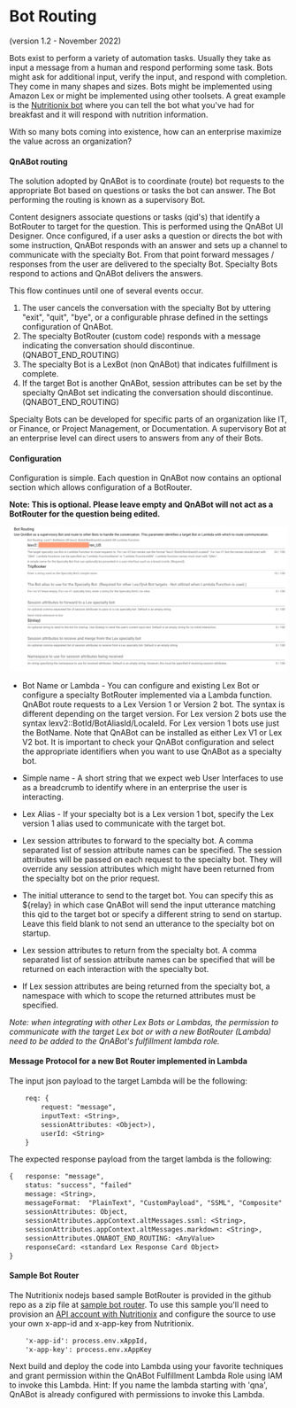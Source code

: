 # Bot Routing 
(version 1.2 - November 2022)

Bots exist to perform a variety of automation tasks. Usually they take
as input a message from a human and respond performing
some task. Bots might ask for additional input, verify the input, 
and respond with completion. They come in many shapes and sizes. Bots might be implemented
using Amazon Lex or might be implemented using other toolsets. A great
example is the [Nutritionix bot](https://www.nutritionix.com/natural-demo?q=for%20breakfast%20i%20ate%203%20eggs,%20bacon%20and%20cheese)
where you can tell the bot what you've had for breakfast and it will
respond with nutrition information.

With so many bots coming into existence, how can an enterprise
maximize the value across an organization?

#### QnABot routing

The solution adopted by QnABot is to coordinate (route) bot requests
to the appropriate Bot based on questions or tasks the bot can answer.
The Bot performing the routing is known as a supervisory Bot.

Content designers associate questions or tasks (qid's) that identify a BotRouter
to target for the question. This is performed using the QnABot
UI Designer. Once configured, if a user asks a question or directs the bot
with some instruction, QnABot responds with an answer and sets up a channel to
communicate with the specialty Bot. From that point forward messages / responses
from the user are delivered to the specialty Bot. Specialty Bots respond to actions
and QnABot delivers the answers.

This flow continues until one of several events occur.

1) The user cancels the conversation with the specialty Bot
by uttering "exit", "quit", "bye", or a configurable phrase defined in the settings
configuration of QnABot.
2) The specialty BotRouter (custom code) responds with a message
indicating the conversation should discontinue. (QNABOT_END_ROUTING)
3) The specialty Bot is a LexBot (non QnABot) that indicates fulfillment
is complete.
4) If the target Bot is another QnABot, session attributes can be set by the
specialty QnABot set indicating the conversation should discontinue. (QNABOT_END_ROUTING)

Specialty Bots can be developed for specific parts of an organization like IT,
or Finance, or Project Management, or Documentation. A supervisory Bot at an
enterprise level can direct users to answers from any of their Bots.

#### Configuration

Configuration is simple. Each question in QnABot now contains an optional section which
allows configuration of a BotRouter.

**Note: This is optional. Please leave empty and QnABot will not act as a
BotRouter for the question being edited.**

![Configuration](./docs/botroutingconfig.png)

* Bot Name or Lambda - You can configure and existing Lex Bot or configure
a specialty BotRouter implemented via a Lambda function. QnABot route 
requests to a Lex Version 1 or Version 2 bot. The syntax is different
depending on the target version. For Lex version 2 bots use the syntax
lexv2::BotId/BotAliasId/LocaleId. For Lex version 1 bots use just the 
BotName. Note that QnABot can be installed as either Lex V1 or Lex V2
bot. It is important to check your QnABot configuration and select the
appropriate identifiers when you want to use QnABot as a specialty bot.
  
* Simple name - A short string that we expect web User Interfaces to use as
a breadcrumb to identify where in an enterprise the user is interacting.
  
* Lex Alias - If your specialty bot is a Lex version 1 bot, specify the Lex version 1
alias used to communicate with the target bot.

* Lex session attributes to forward to the specialty bot. A comma separated
list of session attribute names can be specified. The session attributes
will be passed on each request to the specialty bot. They will override
any session attributes which might have been returned from the specialty bot
on the prior request. 

* The initial utterance to send to the target bot. You can specify this as ${relay} in which
case QnABot will send the input utterance matching this qid to the target bot or specify
a different string to send on startup. Leave this field blank to not send an utterance 
to the specialty bot on startup. 

* Lex session attributes to return from the specialty bot. A comma separated list
of session attribute names can be specified that will be returned on each interaction
with the specialty bot.

* If Lex session attributes are being returned from the specialty bot, a namespace with
which to scope the returned attributes must be specified. 

*Note: when integrating with other Lex Bots or Lambdas, the permission to 
communicate with the target Lex bot or with a new BotRouter (Lambda) need to
be added to the QnABot's fulfillment lambda role.*

#### Message Protocol for a new Bot Router implemented in Lambda
The input json payload to the target Lambda will be the following:
```
    req: {
        request: "message",
        inputText: <String>,
        sessionAttributes: <Object>),
        userId: <String>
    }
```
The expected response payload from the target lambda is the following:
```
{   response: "message", 
	status: "success", "failed"
	message: <String>,
	messageFormat:  "PlainText", "CustomPayload", "SSML", "Composite"
	sessionAttributes: Object,
	sessionAttributes.appContext.altMessages.ssml: <String>,
	sessionAttributes.appContext.altMessages.markdown: <String>,
	sessionAttributes.QNABOT_END_ROUTING: <AnyValue>
	responseCard: <standard Lex Response Card Object>
}
```

#### Sample Bot Router 
The Nutritionix nodejs based sample BotRouter is provided in the github repo
as a zip file at
[sample bot router](./docs/nutritionix_botrouter.zip). To use this sample
you'll need to provision an  [API account with Nutritionix](https://www.nutritionix.com/business/api) and configure the 
source to use your own x-app-id and x-app-key from Nutritionix. 
```
    'x-app-id': process.env.xAppId,
    'x-app-key': process.env.xAppKey
```
Next build and deploy the code into Lambda using your favorite techniques and grant
permission within the QnABot Fulfillment Lambda Role using IAM to invoke this Lambda. 
Hint: If you name the lambda starting with 'qna', QnABot is already configured with permissions 
to invoke this Lambda. 

